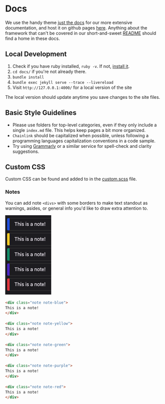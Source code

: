 # Docs

We use the handy theme [just the docs](https://just-the-docs.github.io/just-the-docs/docs/navigation-structure/) for our more extensive documentation, and host it on github pages [here](https://smartcontractkit.github.io/integrations-framework/). Anything about the framework that can't be covered in our short-and-sweet [README](../README.md) should find a home in these docs.

## Local Development

1. Check if you have ruby installed, `ruby -v`. If not, [install it](https://www.ruby-lang.org/en/documentation/installation/).
2. `cd docs/` if you're not already there.
3. `bundle install`
4. `bundle exec jekyll serve --trace --livereload`
5. Visit `http://127.0.0.1:4000/` for a local version of the site

The local version should update anytime you save changes to the site files.

## Basic Style Guidelines

* Please use folders for top-level categories, even if they only include a single `index.md` file. This helps keep pages a bit more organized.
* `Chainlink` should be capitalized when possible, unless following a programming languages capitalization conventions in a code sample.
* Try using [Grammarly](https://app.grammarly.com/) or a similar service for spell-check and clarity suggestions.

## Custom CSS

Custom CSS can be found and added to in the [custom.scss](./_sass/custom/custom.scss) file.

### Notes

You can add note `<divs>` with some borders to make text standout as warnings, asides, or general info you'd like to draw extra attention to.

![note example](./note-example.png)

```html
<div class="note note-blue">
This is a note!
</div>

<div class="note note-yellow">
This is a note!
</div>

<div class="note note-green">
This is a note!
</div>

<div class="note note-purple">
This is a note!
</div>

<div class="note note-red">
This is a note!
</div>
```
